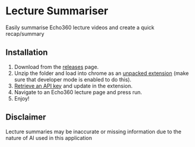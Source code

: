 # Lecture Summariser

Easily summarise Echo360 lecture videos and create a quick recap/summary

## Installation

1. Download from the [releases](https://github.com/kianslagter/lecture-summary/releases) page.
2. Unzip the folder and load into chrome as an [unpacked extension](https://developer.chrome.com/docs/extensions/mv3/getstarted/development-basics/#load-unpacked) (make sure that developer mode is enabled to do this).
3. [Retrieve an API key](https://aistudio.google.com/app/apikey) and update in the extension.
4. Navigate to an Echo360 lecture page and press run.
5. Enjoy!

## Disclaimer

Lecture summaries may be inaccurate or missing information due to the nature of AI used in this application
